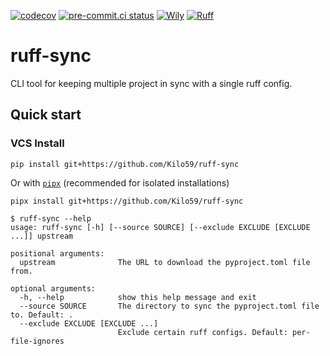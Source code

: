 [![codecov](https://codecov.io/gh/Kilo59/ruff-sync/graph/badge.svg?token=kMZw0XtoFW)](https://codecov.io/gh/Kilo59/ruff-sync)
[![pre-commit.ci status](https://results.pre-commit.ci/badge/github/Kilo59/ruff-sync/main.svg)](https://results.pre-commit.ci/latest/github/Kilo59/ruff-sync/main)
[![Wily](https://img.shields.io/badge/%F0%9F%A6%8A%20wily-passing-brightgreen.svg)](https://wily.readthedocs.io/)
[![Ruff](https://img.shields.io/endpoint?url=https://raw.githubusercontent.com/astral-sh/ruff/main/assets/badge/v2.json)](https://github.com/astral-sh/ruff)

# ruff-sync

CLI tool for keeping multiple project in sync with a single ruff config.

## Quick start


<!-- ### PyPi Install

```console
pip install ruff-sync
``` -->

### VCS Install

```console
pip install git+https://github.com/Kilo59/ruff-sync
```
Or with [`pipx`](https://pipx.pypa.io/stable/) (recommended for isolated installations)
```console
pipx install git+https://github.com/Kilo59/ruff-sync
```

```console
$ ruff-sync --help
usage: ruff-sync [-h] [--source SOURCE] [--exclude EXCLUDE [EXCLUDE ...]] upstream

positional arguments:
  upstream              The URL to download the pyproject.toml file from.

optional arguments:
  -h, --help            show this help message and exit
  --source SOURCE       The directory to sync the pyproject.toml file to. Default: .
  --exclude EXCLUDE [EXCLUDE ...]
                        Exclude certain ruff configs. Default: per-file-ignores
```
